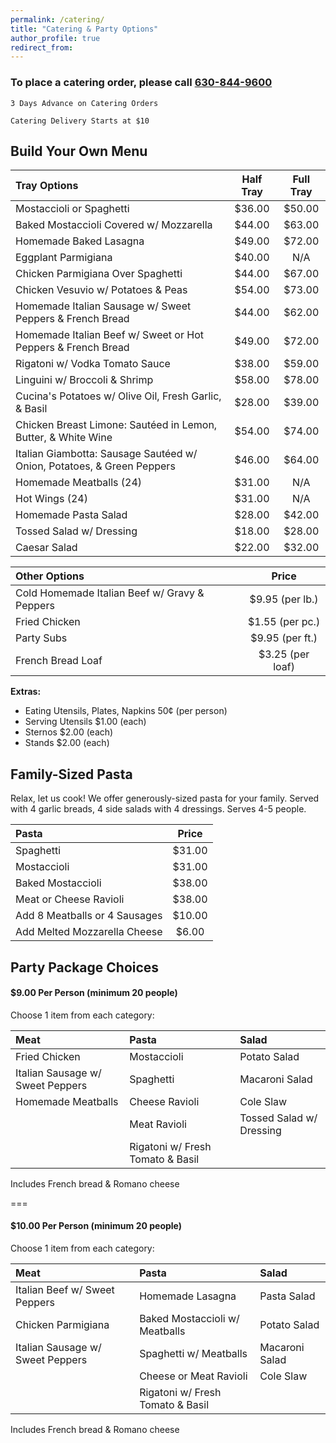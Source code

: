 ```yaml
---
permalink: /catering/
title: "Catering & Party Options"
author_profile: true
redirect_from: 
---
```



### To place a catering order, please call [630-844-9600](tel:16308449600)

`3 Days Advance on Catering Orders`

`Catering Delivery Starts at $10`

## Build Your Own Menu

| Tray Options | Half Tray | Full Tray |
|:------------------------------------------------------------------------|:------:|:------:|
| Mostaccioli or Spaghetti                                                | $36.00 | $50.00 |
| Baked Mostaccioli Covered w/ Mozzarella                                 | $44.00 | $63.00 |
| Homemade Baked Lasagna                                                  | $49.00 | $72.00 |
| Eggplant Parmigiana                                                     | $40.00 | N/A    |
| Chicken Parmigiana Over Spaghetti                                       | $44.00 | $67.00 |
| Chicken Vesuvio w/ Potatoes & Peas                                      | $54.00 | $73.00 |
| Homemade Italian Sausage w/ Sweet Peppers & French Bread                | $44.00 | $62.00 |
| Homemade Italian Beef w/ Sweet or Hot Peppers & French Bread            | $49.00 | $72.00 |
| Rigatoni w/ Vodka Tomato Sauce                                          | $38.00 | $59.00 |
| Linguini w/ Broccoli & Shrimp                                           | $58.00 | $78.00 |
| Cucina's Potatoes w/ Olive Oil, Fresh Garlic, & Basil                   | $28.00 | $39.00 |
| Chicken Breast Limone: Sautéed in Lemon, Butter, & White Wine           | $54.00 | $74.00 |
| Italian Giambotta: Sausage Sautéed w/ Onion, Potatoes, & Green Peppers  | $46.00 | $64.00 |
| Homemade Meatballs (24)                                                 | $31.00 | N/A    |
| Hot Wings (24)                                                          | $31.00 | N/A    |
| Homemade Pasta Salad                                                    | $28.00 | $42.00 |
| Tossed Salad w/ Dressing                                                | $18.00 | $28.00 |
| Caesar Salad                                                            | $22.00 | $32.00 |


| Other Options | Price |
|:------------------------------------------------|:-----------------:|
| Cold Homemade Italian Beef w/ Gravy & Peppers   | $9.95 (per lb.)   |
| Fried Chicken                                   | $1.55 (per pc.)   |
| Party Subs                                      | $9.95 (per ft.)   |
| French Bread Loaf                               | $3.25 (per loaf)  | 


**Extras:**
* Eating Utensils, Plates, Napkins 50¢ (per person)
* Serving Utensils $1.00 (each)
* Sternos $2.00 (each)
* Stands $2.00 (each)




## Family-Sized Pasta

Relax, let us cook! We offer generously-sized pasta for your family.
Served with 4 garlic breads, 4 side salads with 4 dressings. Serves 4-5 people.


| Pasta | Price |
|:--------------------------------|:------:|
| Spaghetti                       | $31.00 |
| Mostaccioli                     | $31.00 |
| Baked Mostaccioli               | $38.00 |
| Meat or Cheese Ravioli          | $38.00 |
| Add 8 Meatballs or 4 Sausages   | $10.00 |
| Add Melted Mozzarella Cheese    | $6.00  |



## Party Package Choices

#### $9.00 Per Person (minimum 20 people)

Choose 1 item from each category:

| Meat | Pasta | Salad |
|:----------------------------------|:----------------------------------|:--------------------------|
| Fried Chicken                     | Mostaccioli                       | Potato Salad              |
| Italian Sausage w/ Sweet Peppers  | Spaghetti                         | Macaroni Salad            |
| Homemade Meatballs                | Cheese Ravioli                    | Cole Slaw                 |
|                                   | Meat Ravioli                      | Tossed Salad w/ Dressing  |
|                                   | Rigatoni w/ Fresh Tomato & Basil  |                           |

Includes French bread & Romano cheese

===

#### $10.00 Per Person (minimum 20 people)

Choose 1 item from each category:

| Meat | Pasta | Salad |
|:----------------------------------|:----------------------------------|:--------------------------|
| Italian Beef w/ Sweet Peppers     | Homemade Lasagna                  | Pasta Salad               |
| Chicken Parmigiana                | Baked Mostaccioli w/ Meatballs    | Potato Salad              |
| Italian Sausage w/ Sweet Peppers  | Spaghetti w/ Meatballs            | Macaroni Salad            |
|                                   | Cheese or Meat Ravioli            | Cole Slaw                 |
|                                   | Rigatoni w/ Fresh Tomato & Basil  |                           |

Includes French bread & Romano cheese

